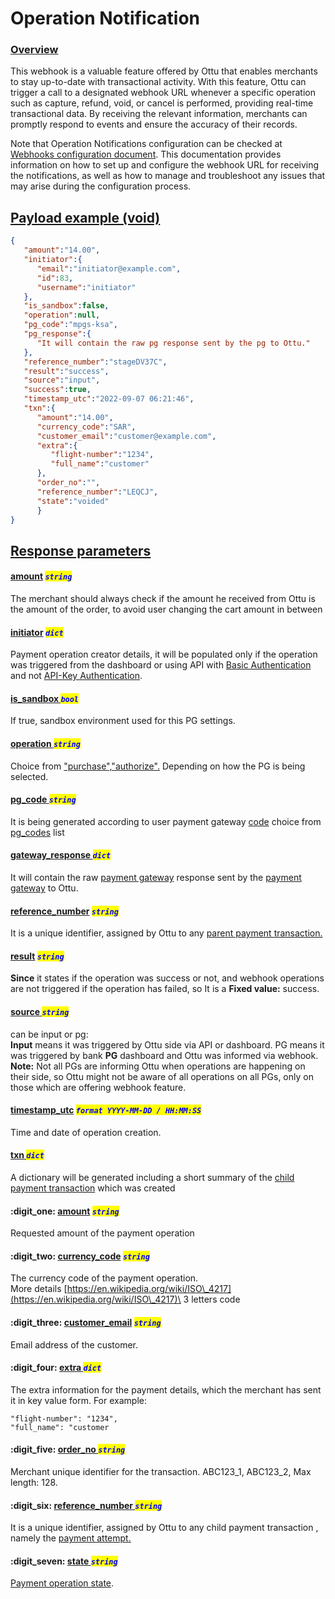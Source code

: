 # Operation Notification

### [Overview](operation-notification.md#overview)

This webhook is a valuable feature offered by Ottu that enables merchants to stay up-to-date with transactional activity. With this feature, Ottu can trigger a call to a designated webhook URL whenever a specific operation such as capture, refund, void, or cancel is performed, providing real-time transactional data. By receiving the relevant information, merchants can promptly respond to events and ensure the accuracy of their records.

Note that Operation Notifications configuration can be checked at [Webhooks configuration document](../../user-guide/configuration/webhooks-configuration.md). This documentation provides information on how to set up and configure the webhook URL for receiving the notifications, as well as how to manage and troubleshoot any issues that may arise during the configuration process.

## [Payload example (void)](operation-notification.md#payload-example-void)

```json
{
   "amount":"14.00",
   "initiator":{
      "email":"initiator@example.com",
      "id":83,
      "username":"initiator"
   },
   "is_sandbox":false,
   "operation":null,
   "pg_code":"mpgs-ksa",
   "pg_response":{
      "It will contain the raw pg response sent by the pg to Ottu."
   },
   "reference_number":"stageDV37C",
   "result":"success",
   "source":"input",
   "success":true,
   "timestamp_utc":"2022-09-07 06:21:46",
   "txn":{
      "amount":"14.00",
      "currency_code":"SAR",
      "customer_email":"customer@example.com",
      "extra":{
         "flight-number":"1234",
         "full_name":"customer"
      },
      "order_no":"",
      "reference_number":"LEQCJ",
      "state":"voided"
      }
}
```

## [Response parameters](operation-notification.md#response-parameters)

#### [amount](operation-notification.md#amount-string) _<mark style="color:blue;">`string`</mark>_

The merchant should always check if the amount he received from Ottu is the amount of the order, to avoid user changing the cart amount in between

#### [initiator](operation-notification.md#initiator-dict) _<mark style="color:blue;">`dict`</mark>_&#x20;

Payment operation creator details, it will be populated only if the operation was triggered from the dashboard or using API with [Basic Authentication](../authentication.md#basic-authentication) and not [API-Key Authentication](../authentication.md#private-key-api-key).

#### [is\_sandbox ](operation-notification.md#is\_sandbox-bool)_<mark style="color:blue;">`bool`</mark>_

If true, sandbox environment used for this PG settings.

#### [operation ](operation-notification.md#operation-string)_<mark style="color:blue;">`string`</mark>_

Choice from ["purchase","authorize".](../../user-guide/payment-gateway.md#configure-payment-gateway) Depending on how the PG is being selected.

#### [pg\_code ](operation-notification.md#pg\_code-string)_<mark style="color:blue;">`string`</mark>_

It is being generated according to user payment gateway [code](../checkout-api.md#pg\_codes-array-required) choice from [pg\_codes](../checkout-api.md#pg\_codes-array-required) list

#### [gateway\_response ](operation-notification.md#gateway\_response-dict)_<mark style="color:blue;">`dict`</mark>_

It will contain the raw [payment gateway](../../user-guide/payment-gateway.md) response sent by the [payment gateway](../../user-guide/payment-gateway.md) to Ottu.

#### [reference\_number](operation-notification.md#reference\_number-string) _<mark style="color:blue;">`string`</mark>_

It is a unique identifier, assigned by Ottu to any [parent payment transaction.](../../user-guide/payment-tracking.md#states-of-parent-payment-transaction)

#### [result](operation-notification.md#result-string) _<mark style="color:blue;">`string`</mark>_

**Since** it states if the operation was success or not, and webhook operations are not triggered if the operation has failed, so It is a **Fixed value:** success.&#x20;

#### [source ](operation-notification.md#source-string)_<mark style="color:blue;">`string`</mark>_

can be input or pg:\
**Input** means it was triggered by Ottu side via API or dashboard. PG means it was triggered by bank **PG** dashboard and Ottu was informed via webhook.\
**Note:** Not all PGs are informing Ottu when operations are happening on their side, so Ottu might not be aware of all operations on all PGs, only on those which are offering webhook feature.

#### [timestamp\_utc](operation-notification.md#timestamp\_utc-format-yyyy-mm-dd-hh-mm-ss) _<mark style="color:blue;">`format YYYY-MM-DD / HH:MM:SS`</mark>_&#x20;

Time and date of operation creation.

#### [txn ](operation-notification.md#txn-dict)_<mark style="color:blue;">`dict`</mark>_

A dictionary will be generated including a short summary of the [child payment transaction](../../user-guide/payment-tracking.md#states-of-child-payment-transaction) which was created

#### :digit\_one: [amount](operation-notification.md#amount-string-1) _<mark style="color:blue;">`string`</mark>_

Requested amount of the payment operation&#x20;

#### :digit\_two: [currency\_code](operation-notification.md#currency\_code-string) _<mark style="color:blue;">`string`</mark>_

The currency code of the payment operation.\
More details [https://en.wikipedia.org/wiki/ISO\_4217](https://en.wikipedia.org/wiki/ISO\_4217)\
3 letters code

#### :digit\_three: [customer\_email](operation-notification.md#customer\_email-string) _<mark style="color:blue;">`string`</mark>_

Email address of the customer.

#### :digit\_four: [extra ](operation-notification.md#extra-dict)_<mark style="color:blue;">`dict`</mark>_

The extra information for the payment details, which the merchant has sent it in key value form. For example:

```
"flight-number": "1234",
"full_name": "customer
```

#### :digit\_five: [order\_no ](operation-notification.md#order\_no-string)_<mark style="color:blue;">`string`</mark>_

Merchant unique identifier for the transaction. ABC123\_1, ABC123\_2, Max length: 128.

#### :digit\_six: [reference\_number ](operation-notification.md#reference\_number-string-1)_<mark style="color:blue;">`string`</mark>_

It is a unique identifier, assigned by Ottu to any child payment transaction , namely the [payment attempt.](../../user-guide/payment-tracking.md#payment-transaction)

#### :digit\_seven: [state ](operation-notification.md#state-string)_<mark style="color:blue;">`string`</mark>_

[Payment operation state](../../user-guide/payment-tracking.md#states-of-child-payment-transaction).
